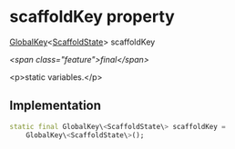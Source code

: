 


# scaffoldKey property







[GlobalKey](https:api.flutter.dev/flutter/widgets/GlobalKey-class.html)&lt;[ScaffoldState](https:api.flutter.dev/flutter/material/ScaffoldState-class.html)\> scaffoldKey
  
_\<span class="feature"\>final\</span\>_



\<p\>static variables.\</p\>



## Implementation

```dart
static final GlobalKey\<ScaffoldState\> scaffoldKey =
    GlobalKey\<ScaffoldState\>();
```







